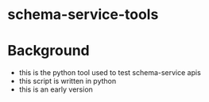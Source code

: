 # schema-service-tools
# Background
- this is the python tool used to test schema-service apis
- this script is written in python
- this is an early version
